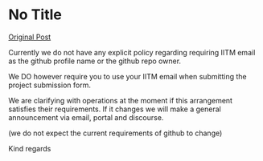 # No Title

[Original Post](https://discourse.onlinedegree.iitm.ac.in/t/166891/2)

<p>Currently we do not have any explicit policy regarding requiring IITM email as the github profile name or the github repo owner.</p>
<p>We DO however require you to use your IITM email when submitting the project submission form.</p>
<p>We are clarifying with operations at the moment if this arrangement satisfies their requirements. If it changes we will make a general announcement via email, portal and discourse.</p>
<p>(we do not expect the current requirements of github to change)</p>
<p>Kind regards</p>